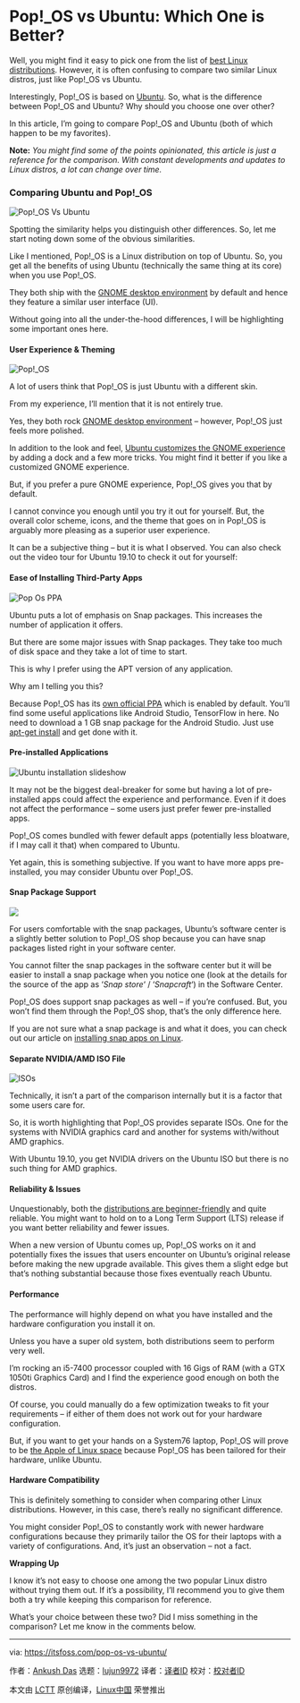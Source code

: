 [#]: collector: (lujun9972)
[#]: translator: (wxy)
[#]: reviewer: ( )
[#]: publisher: ( )
[#]: url: ( )
[#]: subject: (Pop!_OS vs Ubuntu: Which One is Better?)
[#]: via: (https://itsfoss.com/pop-os-vs-ubuntu/)
[#]: author: (Ankush Das https://itsfoss.com/author/ankush/)

Pop!_OS vs Ubuntu: Which One is Better?
======

Well, you might find it easy to pick one from the list of [best Linux distributions][1]. However, it is often confusing to compare two similar Linux distros, just like Pop!_OS vs Ubuntu.

Interestingly, Pop!_OS is based on [Ubuntu][2]. So, what is the difference between Pop!_OS and Ubuntu? Why should you choose one over other?

In this article, I’m going to compare Pop!_OS and Ubuntu (both of which happen to be my favorites).

**Note:** _You might find some of the points opinionated, this article is just a reference for the comparison. With constant developments and updates to Linux distros, a lot can change over time._

### Comparing Ubuntu and Pop!_OS

![Pop!_OS Vs Ubuntu][3]

Spotting the similarity helps you distinguish other differences. So, let me start noting down some of the obvious similarities.

Like I mentioned, Pop!_OS is a Linux distribution on top of Ubuntu. So, you get all the benefits of using Ubuntu (technically the same thing at its core) when you use Pop!_OS.

They both ship with the [GNOME desktop environment][4] by default and hence they feature a similar user interface (UI).

Without going into all the under-the-hood differences, I will be highlighting some important ones here.

#### User Experience &amp; Theming

![Pop!_OS][5]

A lot of users think that Pop!_OS is just Ubuntu with a different skin.

From my experience, I’ll mention that it is not entirely true.

Yes, they both rock [GNOME desktop environment][4] – however, Pop!_OS just feels more polished.

In addition to the look and feel, [Ubuntu customizes the GNOME experience][6] by adding a dock and a few more tricks. You might find it better if you like a customized GNOME experience.

But, if you prefer a pure GNOME experience, Pop!_OS gives you that by default.

I cannot convince you enough until you try it out for yourself. But, the overall color scheme, icons, and the theme that goes on in Pop!_OS is arguably more pleasing as a superior user experience.

It can be a subjective thing – but it is what I observed. You can also check out the video tour for Ubuntu 19.10 to check it out for yourself:

#### Ease of Installing Third-Party Apps

![Pop Os PPA][7]

Ubuntu puts a lot of emphasis on Snap packages. This increases the number of application it offers.

But there are some major issues with Snap packages. They take too much of disk space and they take a lot of time to start.

This is why I prefer using the APT version of any application.

Why am I telling you this?

Because Pop!_OS has its [own official PPA][8] which is enabled by default. You’ll find some useful applications like Android Studio, TensorFlow in here. No need to download a 1 GB snap package for the Android Studio. Just use [apt-get install][9] and get done with it.

#### Pre-installed Applications

![Ubuntu installation slideshow][10]

It may not be the biggest deal-breaker for some but having a lot of pre-installed apps could affect the experience and performance. Even if it does not affect the performance – some users just prefer fewer pre-installed apps.

Pop!_OS comes bundled with fewer default apps (potentially less bloatware, if I may call it that) when compared to Ubuntu.

Yet again, this is something subjective. If you want to have more apps pre-installed, you may consider Ubuntu over Pop!_OS.

#### Snap Package Support

![][11]

For users comfortable with the snap packages, Ubuntu’s software center is a slightly better solution to Pop!_OS shop because you can have snap packages listed right in your software center.

You cannot filter the snap packages in the software center but it will be easier to install a snap package when you notice one (look at the details for the source of the app as ‘_Snap store_‘ / ‘_Snapcraft_‘) in the Software Center.

Pop!_OS does support snap packages as well – if you’re confused. But, you won’t find them through the Pop!_OS shop, that’s the only difference here.

If you are not sure what a snap package is and what it does, you can check out our article on [installing snap apps on Linux][12].

#### Separate NVIDIA/AMD ISO File

![ISOs][13]

Technically, it isn’t a part of the comparison internally but it is a factor that some users care for.

So, it is worth highlighting that Pop!_OS provides separate ISOs. One for the systems with NVIDIA graphics card and another for systems with/without AMD graphics.

With Ubuntu 19.10, you get NVIDIA drivers on the Ubuntu ISO but there is no such thing for AMD graphics.

#### Reliability &amp; Issues

Unquestionably, both the [distributions are beginner-friendly][14] and quite reliable. You might want to hold on to a Long Term Support (LTS) release if you want better reliability and fewer issues.

When a new version of Ubuntu comes up, Pop!_OS works on it and potentially fixes the issues that users encounter on Ubuntu’s original release before making the new upgrade available. This gives them a slight edge but that’s nothing substantial because those fixes eventually reach Ubuntu.

#### Performance

The performance will highly depend on what you have installed and the hardware configuration you install it on.

Unless you have a super old system, both distributions seem to perform very well.

I’m rocking an i5-7400 processor coupled with 16 Gigs of RAM (with a GTX 1050ti Graphics Card) and I find the experience good enough on both the distros.

Of course, you could manually do a few optimization tweaks to fit your requirements – if either of them does not work out for your hardware configuration.

But, if you want to get your hands on a System76 laptop, Pop!_OS will prove to be [the Apple of Linux space][15] because Pop!_OS has been tailored for their hardware, unlike Ubuntu.

#### Hardware Compatibility

This is definitely something to consider when comparing other Linux distributions. However, in this case, there’s really no significant difference.

You might consider Pop!_OS to constantly work with newer hardware configurations because they primarily tailor the OS for their laptops with a variety of configurations. And, it’s just an observation – not a fact.

**Wrapping Up**

I know it’s not easy to choose one among the two popular Linux distro without trying them out. If it’s a possibility, I’ll recommend you to give them both a try while keeping this comparison for reference.

What’s your choice between these two? Did I miss something in the comparison? Let me know in the comments below.

--------------------------------------------------------------------------------

via: https://itsfoss.com/pop-os-vs-ubuntu/

作者：[Ankush Das][a]
选题：[lujun9972][b]
译者：[译者ID](https://github.com/译者ID)
校对：[校对者ID](https://github.com/校对者ID)

本文由 [LCTT](https://github.com/LCTT/TranslateProject) 原创编译，[Linux中国](https://linux.cn/) 荣誉推出

[a]: https://itsfoss.com/author/ankush/
[b]: https://github.com/lujun9972
[1]: https://itsfoss.com/best-linux-distributions/
[2]: https://ubuntu.com/
[3]: https://i1.wp.com/itsfoss.com/wp-content/uploads/2019/12/pop_os_vs_ubuntu.png?ssl=1
[4]: https://www.gnome.org/
[5]: https://i0.wp.com/itsfoss.com/wp-content/uploads/2019/11/pop-os-UI.jpg?ssl=1
[6]: https://itsfoss.com/gnome-tricks-ubuntu/
[7]: https://i1.wp.com/itsfoss.com/wp-content/uploads/2019/11/pop-os-ppa.jpg?ssl=1
[8]: https://launchpad.net/~system76/+archive/ubuntu/pop/
[9]: https://itsfoss.com/apt-get-linux-guide/
[10]: https://i1.wp.com/itsfoss.com/wp-content/uploads/2019/08/install-ubuntu-linux-on-intel-nuc-14_tutorial.jpg?resize=800%2C516&ssl=1
[11]: https://i1.wp.com/itsfoss.com/wp-content/uploads/2019/11/snapcraft.jpg?ssl=1
[12]: https://itsfoss.com/install-snap-linux/
[13]: https://i0.wp.com/itsfoss.com/wp-content/uploads/2019/11/iso-amd-nvidia-pop-os.jpg?ssl=1
[14]: https://itsfoss.com/best-linux-beginners/
[15]: https://www.phoronix.com/scan.php?page=news_item&px=System76-Integrated-Vision

